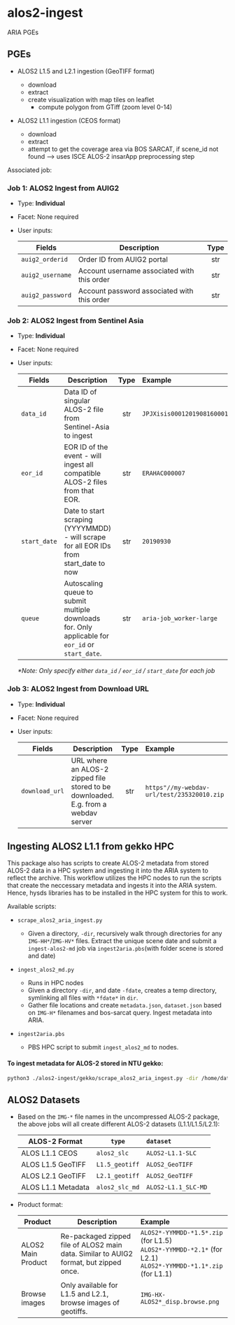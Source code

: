 # alos2-ingest
ARIA PGEs

## PGEs
- ALOS2 L1.5 and L2.1 ingestion (GeoTIFF format)
    - download
    - extract
    - create visualization with map tiles on leaflet
        * compute polygon from GTiff (zoom level 0-14)

- ALOS2 L1.1 ingestion (CEOS format)
    - download
    - extract
    - attempt to get the coverage area via BOS SARCAT, if scene_id not found --> uses ISCE ALOS-2 insarApp preprocessing step

Associated job:
### Job 1: ALOS2 Ingest from AUIG2
- Type: **Individual**
- Facet: None required
- User inputs:

    | Fields        | Description   | Type  |
    | ------------- |-------------| :---------:| 
    | `auig2_orderid`     | Order ID from AUIG2 portal | str |  
    | `auig2_username`      | Account username associated with this order    |  str | 
    | `auig2_password` | Account password associated with this order |  str | 


### Job 2: ALOS2 Ingest from Sentinel Asia
- Type: **Individual**
- Facet: None required
- User inputs:

    | Fields        | Description   | Type  | Example |
    | ------------- |-------------| :---------:| :-----|
    | `data_id`     | Data ID of singular ALOS-2 file from Sentinel-Asia to ingest  | str |  `JPJXisis0001201908160001` |
    | `eor_id`      | EOR ID of the event - will ingest all compatible ALOS-2 files from that EOR.    |  str |  `ERAHAC000007` |
    | `start_date` | Date to start scraping (YYYYMMDD) - will scrape for all EOR IDs from start_date to now   |  str |  `20190930` |
    | `queue` | Autoscaling queue to submit multiple downloads for. Only applicable for `eor_id` or `start_date`.  |  str |  `aria-job_worker-large` |
    
    _*Note: Only specify either `data_id` / `eor_id` / `start_date` for each job_

### Job 3: ALOS2 Ingest from Download URL
- Type: **Individual**
- Facet: None required
- User inputs:

    | Fields        | Description   | Type  | Example |
    | ------------- |-------------| :---------:| :-----|
    | `download_url`     | URL where an ALOS-2 zipped file stored to be downloaded. E.g. from a webdav server | str |  `https"//my-webdav-url/test/235320010.zip` |

## Ingesting ALOS2 L1.1 from gekko HPC
This package also has scripts to create ALOS-2 metadata from stored ALOS-2 data in a HPC system and ingesting it into the ARIA system to reflect the archive.
This workflow utilizes the HPC nodes to run the scripts that create the neccessary metadata and ingests it into the ARIA system. Hence, hysds libraries has to be installed in the HPC system for this to work.

Available scripts:
- `scrape_alos2_aria_ingest.py`
    - Given a directory, `-dir`, recursively walk through directories for any `IMG-HH*`/`IMG-HV*` files. Extract the unique scene date and submit a `ingest-alos2-md` job via `ingest2aria.pbs`(with folder scene is stored and date)
- `ingest_alos2_md.py`
    - Runs in HPC nodes
    - Given a directory `-dir`, and date `-fdate`, creates a temp directory, symlinking all files with `*fdate*` in `dir`. 
    - Gather file locations and create `metadata.json`, `dataset.json` based on `IMG-H*` filenames and bos-sarcat query. Ingest metadata into ARIA.

- `ingest2aria.pbs`
   - PBS HPC script to submit `ingest_alos2_md` to nodes.


#### To ingest metadata for ALOS-2 stored in NTU gekko:

```bash
python3 ./alos2-ingest/gekko/scrape_alos2_aria_ingest.py -dir /home/data/INSAR/ALOS2/ -pbs ./alos2-ingest/gekko/ingest2aria.pbs 

```
## ALOS2 Datasets
- Based on the `IMG-*` file names in the uncompressed ALOS-2 package, the above jobs will all create different ALOS-2 datasets (L1.1/L1.5/L2.1):

    | ALOS-2 Format    | `type`   | `dataset`  |
    | ------------- |-------------| :-----|
    | ALOS L1.1 CEOS   | `alos2_slc`  | `ALOS2-L1.1-SLC` |
    | ALOS L1.5 GeoTIFF | `L1.5_geotiff`  |  `ALOS2_GeoTIFF`  |
    | ALOS L2.1 GeoTIFF | `L2.1_geotiff`  |  `ALOS2_GeoTIFF`  |
    | ALOS L1.1 Metadata | `alos2_slc_md`  |  `ALOS2-L1.1_SLC-MD`  |

- Product format:

    | Product        | Description   | Example  |
    | ------------- |-------------| :-----|
    | ALOS2 Main Product   | Re-packaged zipped file of ALOS2 main data. Similar to AUIG2 format, but zipped once.  | `ALOS2*-YYMMDD-*1.5*.zip` (for L1.5) <br> `ALOS2*-YYMMDD-*2.1*` (for L2.1) <br> `ALOS2*-YYMMDD-*1.1*.zip` (for L1.1) |
    | Browse images | Only available for L1.5 and L2.1, browse images of geotiffs. |  `IMG-HX-ALOS2*_disp.browse.png`  |
